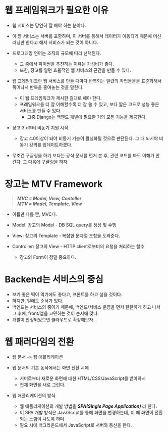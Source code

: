 # 웹 프레임워크가 필요한 이유

- 웹 서비스는 당연히 잘 해야 하는 분야다.
- 이 웹 서비스는 서버를 포함하며, 이 서버를 통해서 데이터가 이동되기 때문에 머신러닝만 한다고 해서 서비스가 되는 것이 아니다.
- 프로그래밍 언어는 조직의 규모에 따라 선택된다.

  - 그 중에서 파이썬을 추천하는 이유는 가성비가 좋다.
  - 또한, 장고를 알면 효율적인 웹 서비스의 근간을 만들 수 있다.

- 웹 프레임워크란 웹 서비스를 만들 때마다 반복되는 일련의 작업들을을 표준화해서 묶어놔서 반복을 줄여놓는 것을 말한다.

  - 이 웹 프레임워크가 제시한 길대로 해야 한다.
  - 프레임워크를 더 잘 이해할수록 더 잘 쓸 수 있고, 보다 짧은 코드로 성능 좋은 서비스를 만들 수 있다.
    - 그중 Django는 백엔드 개발에 필요한 거의 모든 기능을 제공한다.

- 장고 3.x부터 비동기 지원 시작.

  - 장고 4.0이상이 되야 비동기 기능이 활성화될 것으로 판단된다. 그 때 되서야 비동기 강의를 업데이트하겠다.

- 무조건 구글링을 하기 보다는 공식 문서를 먼저 본 후, 관련 코드를 봐도 이해가 안간다. 그 다음에 구글링을 하자.

# 장고는 MTV Framework

> **_MVC = Model, View, Contoller_**  
> **_MTV = Model, Template, View_**

- 이름만 다를 뿐, MVC다.

- Model: 장고의 Model - DB SQL query를 생성 및 수행
- View: 장고의 Template - 복잡한 문자열 조합을 도와준다.
- Controller: 장고의 View - HTTP client로부터의 요청을 처리하는 함수
  - 장고의 Form이 정말 중요하다.

# Backend는 서비스의 중심

- 보기 좋은 떡이 먹기에도 좋다고, 프론트를 하고 싶을 것이다.
- 하지만, 일에도 순서가 있다.
- 백엔드는 서비스의 중이기 때문에, 백엔드/서비스 운영을 먼저 탄탄하게 하고 나서 그 후에, front/앱을 고민하는 것이 순서에 맞다.
- 개발이 안정되었으면 클라우드로 확장해보자.

# 웹 패러다임의 전환

- 웹 문서 -> 웹 애플리케이션

- 웹 문서의 기본 동작에서는 화면 전환 시에

  - 서버로부터 새로운 화면에 대한 HTML/CSS/JavaScript를 받아와서
  - 전체 화면을 새로 그린다.

- 웹 애플리케이션의 방식
  - 웹 애플리케이션의 개발 방법을 **_SPA(Single Page Application)_** 라 한다.
  - 이 SPA 개발 방식은 JavaScript를 통해 화면을 변경하는데, 이 때 화면이 전환되는 느낌이 나도록 하며
  - 필요 시에 백그라운드에서 JavaScript로 서버와 통신을 한다.
